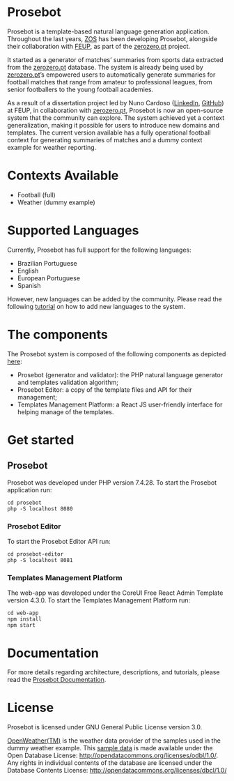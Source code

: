 # Prosebot

Prosebot is a template-based natural language generation application. Throughout the last years, [ZOS](http://www.zos.pt) has been developing Prosebot, alongside their collaboration with [FEUP](https://sigarra.up.pt/feup/pt/web_page.inicial), as part of the [zerozero.pt](https://www.zerozero.pt) project.

It started as a generator of matches’ summaries from sports data extracted from the [zerozero.pt](https://www.zerozero.pt) database. The system is already being used by [zerozero.pt](https://www.zerozero.pt)’s empowered users to automatically generate summaries for football matches that range from amateur to professional leagues, from senior footballers to the young football academies.

As a result of a dissertation project led by Nuno Cardoso ([LinkedIn](https://www.linkedin.com/in/nmtc01/), [GitHub](https://github.com/nmtc01)) at FEUP, in collaboration with [zerozero.pt](https://www.zerozero.pt), Prosebot is now an open-source system that the community can explore. The system achieved yet a context generalization, making it possible for users to introduce new domains and templates. The current version available has a fully operational football context for generating summaries of matches and a dummy context example for weather reporting.

# Contexts Available

- Football (full)
- Weather (dummy example)

# Supported Languages

Currently, Prosebot has full support for the following languages:
- Brazilian Portuguese
- English
- European Portuguese
- Spanish

However, new languages can be added by the community. Please read the following [tutorial](https://github.com/zerozeropt/prosebot/wiki/How-to-add-a-new-language) on how to add new languages to the system.

# The components

The Prosebot system is composed of the following components as depicted [here](https://github.com/zerozeropt/prosebot/wiki/prosebot/Architecture):
- Prosebot (generator and validator): the PHP natural language generator and templates validation algorithm;
- Prosebot Editor: a copy of the template files and API for their management;
- Templates Management Platform: a React JS user-friendly interface for helping manage of the templates.

# Get started

## Prosebot

Prosebot was developed under PHP version 7.4.28.
To start the Prosebot application run:
```
cd prosebot
php -S localhost 8080
```

### Prosebot Editor

To start the Prosebot Editor API run:
```
cd prosebot-editor
php -S localhost 8081
```

### Templates Management Platform

The web-app was developed under the CoreUI Free React Admin Template version 4.3.0.
To start the Templates Management Platform run:
```
cd web-app
npm install
npm start
```

# Documentation

For more details regarding architecture, descriptions, and tutorials, please read the [Prosebot Documentation](https://github.com/zerozeropt/prosebot/wiki/Home).

# License

Prosebot is licensed under GNU General Public License version 3.0.

[OpenWeather(TM)](https://openweathermap.org) is the weather data provider of the samples used in the dummy weather example. This [sample data](/prosebot/contexts/weather/samples/) is made available under the Open Database License: http://opendatacommons.org/licenses/odbl/1.0/. Any rights in individual contents of the database are licensed under the Database Contents License: http://opendatacommons.org/licenses/dbcl/1.0/
